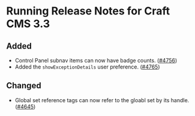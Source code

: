 # Running Release Notes for Craft CMS 3.3

## Added
- Control Panel subnav items can now have badge counts. ([#4756](https://github.com/craftcms/cms/issues/4756))
- Added the `showExceptionDetails` user preference. ([#4765](https://github.com/craftcms/cms/issues/4765))

## Changed
- Global set reference tags can now refer to the gloabl set by its handle. ([#4645](https://github.com/craftcms/cms/issues/4645))
